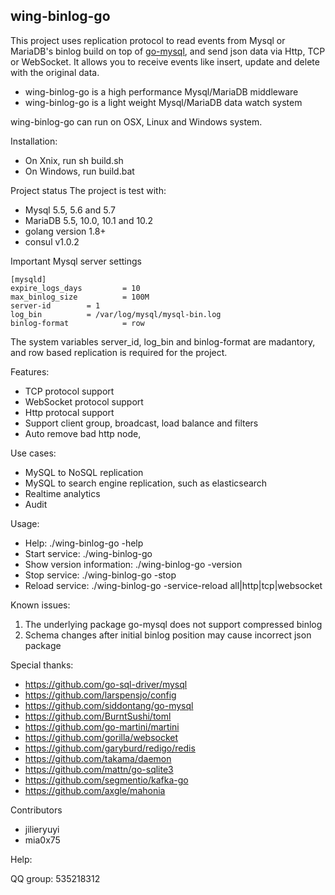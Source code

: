 wing-binlog-go
----
This project uses replication protocol to read events from Mysql or MariaDB's binlog build on top of [go-mysql](https://github.com/siddontang/go-mysql/), and send json data via Http, TCP or WebSocket.
It allows you to receive events like insert, update and delete with the original data.

* wing-binlog-go is a high performance Mysql/MariaDB middleware
* wing-binlog-go is a light weight Mysql/MariaDB data watch system

wing-binlog-go can run on OSX, Linux and Windows system.

Installation:
* On Xnix, run sh build.sh
* On Windows, run build.bat

Project status
The project is test with:
* Mysql 5.5, 5.6 and 5.7
* MariaDB 5.5, 10.0, 10.1 and 10.2
* golang version 1.8+
* consul v1.0.2

Important Mysql server settings
```
[mysqld]
expire_logs_days         = 10
max_binlog_size          = 100M
server-id		 = 1
log_bin			 = /var/log/mysql/mysql-bin.log
binlog-format            = row
```
The system variables server_id, log_bin and binlog-format are madantory, and row based replication is required for the project.


Features:
* TCP protocol support
* WebSocket protocol support
* Http protocal support
* Support client group, broadcast, load balance and filters
* Auto remove bad http node,

Use cases:
* MySQL to NoSQL replication
* MySQL to search engine replication, such as elasticsearch
* Realtime analytics
* Audit

Usage:
* Help: ./wing-binlog-go -help
* Start service: ./wing-binlog-go
* Show version information: ./wing-binlog-go -version
* Stop service: ./wing-binlog-go -stop
* Reload service: ./wing-binlog-go -service-reload all|http|tcp|websocket

Known issues:
1. The underlying package go-mysql does not support compressed binlog
2. Schema changes after initial binlog position may cause incorrect json package

Special thanks:
* https://github.com/go-sql-driver/mysql
* https://github.com/larspensjo/config
* https://github.com/siddontang/go-mysql
* https://github.com/BurntSushi/toml
* https://github.com/go-martini/martini
* https://github.com/gorilla/websocket
* https://github.com/garyburd/redigo/redis
* https://github.com/takama/daemon
* https://github.com/mattn/go-sqlite3
* https://github.com/segmentio/kafka-go
* https://github.com/axgle/mahonia

Contributors
* jilieryuyi
* mia0x75


Help:

QQ group: 535218312
